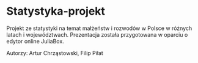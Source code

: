 # Statystyka-projekt
Projekt ze statystyki na temat małżeństw i rozwodów w Polsce w różnych latach i województwach.
Prezentacja została przygotowana w oparciu o edytor online JuliaBox.

Autorzy: Artur Chrząstowski, Filip Piłat
